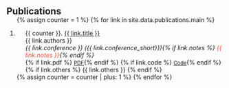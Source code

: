 <h2 id="publications" style="margin: 2px 0px -15px;">Publications</h2>

<div class="publications">
<ol class="bibliography">

{% assign counter = 1 %}
{% for link in site.data.publications.main %}
  <li>
    <div class="pub-row">
      <div class="col-sm-9" style="position: relative;padding-right: 0px;padding-left: 20px;">
        <div class="title">
          <span class="pub-counter">{{ counter }}.</span>
          <a href="{{ link.pdf }}">{{ link.title }}</a>
        </div>
          <div class="author">{{ link.authors }}</div>
          <div class="periodical"><em>{{ link.conference }} ({{ link.conference_short}}){% if link.notes %} <i style="color:#e74d3c">{{ link.notes }}</i>{% endif %}</em>
        </div>
        <div class="links">
          {% if link.pdf %} <a href="{{ link.pdf }}" class="btn btn-sm z-depth-0" role="button" target="_blank" style="font-size:12px;">PDF</a>{% endif %}
          {% if link.code %} <a href="{{ link.code }}" class="btn btn-sm z-depth-0" role="button" target="_blank" style="font-size:12px;">Code</a>{% endif %}
          {% if link.others %} {{ link.others }} {% endif %}
        </div>
      </div>
    </div>
  </li>
  {% assign counter = counter | plus: 1 %}
{% endfor %}

</ol>
</div>
